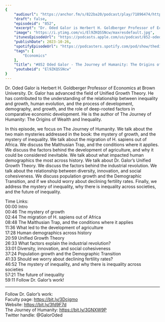 ```yaml
---
{
	"audiourl": "https://anchor.fm/s/822ba20/podcast/play/71896474/https%3A%2F%2Fd3ctxlq1ktw2nl.cloudfront.net%2Fstaging%2F2023-5-9%2Fdc7b6dba-2852-d9ac-658b-159a2bab62bf.m4a",
	"draft": false,
	"episodeid": "852",
	"excerpt": "Dr. Oded Galor is Herbert H. Goldberger Professor of Economics at Brown University. Dr. Galor has advanced the field of Unified Growth Theory. He has contributed to the understanding of the relationship between inequality and growth, human evolution, and the process of development, demography, and growth, and the role of deep-rooted factors in comparative economic development. He is the author of The Journey of Humanity: The Origins of Wealth and Inequality.",
	"image": "https://i.ytimg.com/vi/El9ZKQSSNcw/maxresdefault.jpg",
	"itunesEpisodeUrl": "https://podcasts.apple.com/us/podcast/852-oded-galor-the-journey-of-humanity-the/id1451347236?i=1000632743776&uo=4",
	"publishDate": 2023-10-26,
	"spotifyEpisodeUrl": "https://podcasters.spotify.com/pod/show/thedissenter/episodes/852-Oded-Galor---The-Journey-of-Humanity-The-Origins-of-Wealth-and-Inequality-e25gjuq",
	"tags": [
		"Economics"
	],
	"title": "#852 Oded Galor - The Journey of Humanity: The Origins of Wealth and Inequality",
	"youtubeid": "El9ZKQSSNcw"
}
---
```

Dr. Oded Galor is Herbert H. Goldberger Professor of Economics at Brown University. Dr. Galor has advanced the field of Unified Growth Theory. He has contributed to the understanding of the relationship between inequality and growth, human evolution, and the process of development, demography, and growth, and the role of deep-rooted factors in comparative economic development. He is the author of The Journey of Humanity: The Origins of Wealth and Inequality.

In this episode, we focus on The Journey of Humanity. We talk about the two main mysteries addressed in the book: the mystery of growth, and the mystery of inequality. We talk about the migration of H. sapiens out of Africa. We discuss the Malthusian Trap, and the conditions where it applies. We discuss the factors behind the development of agriculture, and why it could be considered inevitable. We talk about what impacted human demographics the most across history. We talk about Dr. Galor’s Unified Growth Theory. We discuss the factors behind the industrial revolution. We talk about the relationship between diversity, innovation, and social cohesiveness. We discuss population growth and the Demographic Transition, and if we should worry about declining fertility rates. Finally, we address the mystery of inequality, why there is inequality across societies, and the future of inequality.

Time Links:  
<time>00:00</time> Intro  
<time>00:46</time> The mystery of growth  
<time>02:44</time> The migration of H. sapiens out of Africa  
<time>08:48</time> The Malthusian Trap, and the conditions where it applies  
<time>11:36</time> What led to the development of agriculture  
<time>17:28</time> Human demographics across history  
<time>20:59</time> Unified Growth Theory  
<time>26:33</time> What factors explain the industrial revolution?  
<time>33:01</time> Diversity, innovation, and social cohesiveness  
<time>37:24</time> Population growth and the Demographic Transition  
<time>41:33</time> Should we worry about declining fertility rates?  
<time>46:52</time> The mystery of inequality, and why there is inequality across societies  
<time>57:21</time> The future of inequality  
<time>59:11</time> Follow Dr. Galor’s work!

---

Follow Dr. Galor’s work:  
Faculty page: https://bit.ly/3Dcjgmo  
Website: https://bit.ly/3fd9F7d  
The Journey of Humanity: https://bit.ly/3GNXW9P  
Twitter handle: @GalorOded
